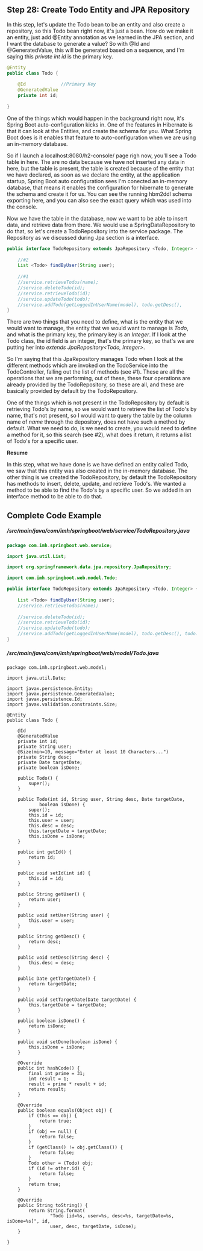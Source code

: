 ## Step 28: Create Todo Entity and JPA Repository

In this step, let's update the Todo bean to be an entity and also create a repository, so this Todo bean right now, it's just a bean. How do we make it an entity, just add @Entity annotation as we learned in the JPA section, and I want the database to generate a value? So with @Id and @GeneratedValue, this will be generated based on a sequence, and I'm saying this *private int id* is the primary key.
    
``` java
@Entity
public class Todo {
	
    @Id				//Primary Key
    @GeneratedValue
    private int id;
    
}
```

One of the things which would happen in the background right now, it's Spring Boot auto-configuration kicks in. One of the features in Hibernate is that it can look at the Entities, and create the schema for you. What Spring Boot does is it enables that feature to auto-configuration when we are using an in-memory database.

So if I launch a localhost:8080/h2-console/ page righ now, you'll see a Todo table in here. The are no data because we have not inserted any data in here, but the table is present, the table is created because of the entity that we have declared, as soon as we declare the entity, at the application startup, Spring Boot auto configuration sees I'm conected an in-memory database, that means it enables the configuration for hibernate to generate the schema and create it for us. You can see the running hbm2ddl schema exporting here, and you can also see the exact query which was used into the console.

Now we have the table in the database, now we want to be able to insert data, and retrieve data from there. We would use a SpringDataRepository to do that, so let's create a TodoRepository into the service package. The Repository as we discussed during Jpa section is a interface.
 
``` java
public interface TodoRepository extends JpaRepository <Todo, Integer> {
	
	//#2
	List <Todo> findByUser(String user);
	
	//#1
	//service.retrieveTodos(name);
	//service.deleteTodo(id);
	//service.retrieveTodo(id);
	//service.updateTodo(todo);
	//service.addTodo(getLoggedInUserName(model), todo.getDesc(), 		todo.getTargetDate(), false);
}
```

There are two things that you need to define, what is the entity that we would want to manage, the entity that we would want to manage is *Todo*, and what is the primary key, the primary key is an *Integer*. If I look at the Todo class, the id field is an integer, that's the primary key, so that's we are putting her into *extends JpaRepository<Todo, Integer>*. 

So I'm saying that this JpaRepository manages Todo when I look at the different methods which are invoked on the TodoService into the TodoController, falling out the list of methods (see #1). These are all the operations that we are performing, out of these, these four operations are already provided by the TodoRepository, so these are all, and these are basically provided by default by the TodoRepository.

One of the things which is not present in the TodoRepository by default is retrieving Todo's by name, so we would want to retrieve the list of Todo's by name, that's not present, so I would want to query the table by the column name of *name* through the depository, does not have such a method by default. What we need to do, is we need to create, you would need to define a method for it, so this search (see #2), what does it return, it returns a list of Todo's for a specific user.

**Resume**

In this step, what we have done is we have defined an entity called Todo, we saw that this entity was also created in the in-memory database. The other thing is we created the TodoRepository, by default the TodoRepository has methods to insert, delete, update, and retrieve Todo's. We wanted a method to be able to find the Todo's by a specific user. So we added in an interface method to be able to do that.

## Complete Code Example

##### /src/main/java/com/imh/springboot/web/service/TodoRepository.java

``` java
package com.imh.springboot.web.service;

import java.util.List;

import org.springframework.data.jpa.repository.JpaRepository;

import com.imh.springboot.web.model.Todo;

public interface TodoRepository extends JpaRepository <Todo, Integer> {
	
	List <Todo> findByUser(String user);
	//service.retrieveTodos(name);
	
	//service.deleteTodo(id);
	//service.retrieveTodo(id);
	//service.updateTodo(todo);
	//service.addTodo(getLoggedInUserName(model), todo.getDesc(), todo.getTargetDate(), false);
}

```

##### /src/main/java/com/imh/springboot/web/model/Todo.java

```
package com.imh.springboot.web.model;

import java.util.Date;

import javax.persistence.Entity;
import javax.persistence.GeneratedValue;
import javax.persistence.Id;
import javax.validation.constraints.Size;

@Entity
public class Todo {
	
	@Id
	@GeneratedValue
    private int id;
    private String user;
    @Size(min=10, message="Enter at least 10 Characters...")
    private String desc;
    private Date targetDate;
    private boolean isDone;

    public Todo() {
		super();
	}
    
    public Todo(int id, String user, String desc, Date targetDate,
            boolean isDone) {
        super();
        this.id = id;
        this.user = user;
        this.desc = desc;
        this.targetDate = targetDate;
        this.isDone = isDone;
    }
 
    public int getId() {
        return id;
    }

    public void setId(int id) {
        this.id = id;
    }

    public String getUser() {
        return user;
    }

    public void setUser(String user) {
        this.user = user;
    }

    public String getDesc() {
        return desc;
    }

    public void setDesc(String desc) {
        this.desc = desc;
    }

    public Date getTargetDate() {
        return targetDate;
    }

    public void setTargetDate(Date targetDate) {
        this.targetDate = targetDate;
    }

    public boolean isDone() {
        return isDone;
    }

    public void setDone(boolean isDone) {
        this.isDone = isDone;
    }

    @Override
    public int hashCode() {
        final int prime = 31;
        int result = 1;
        result = prime * result + id;
        return result;
    }

    @Override
    public boolean equals(Object obj) {
        if (this == obj) {
            return true;
        }
        if (obj == null) {
            return false;
        }
        if (getClass() != obj.getClass()) {
            return false;
        }
        Todo other = (Todo) obj;
        if (id != other.id) {
            return false;
        }
        return true;
    }

    @Override
    public String toString() {
        return String.format(
                "Todo [id=%s, user=%s, desc=%s, targetDate=%s, isDone=%s]", id,
                user, desc, targetDate, isDone);
    }

}
```